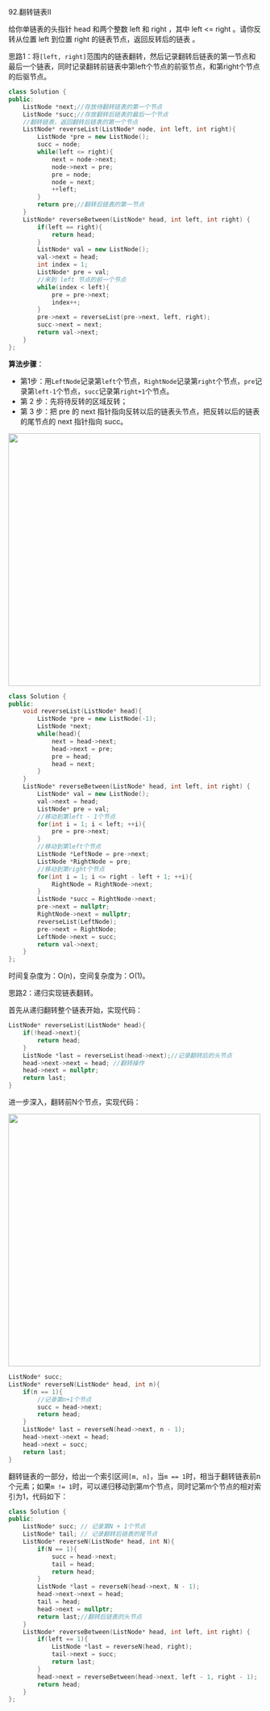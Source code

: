 92.翻转链表II

给你单链表的头指针 head 和两个整数 left 和 right ，其中 left <= right 。请你反转从位置 left 到位置 right 的链表节点，返回反转后的链表 。

思路1：将`[left, right]`范围内的链表翻转，然后记录翻转后链表的第一节点和最后一个链表，同时记录翻转前链表中第left个节点的前驱节点，和第right个节点的后驱节点。

```C++
class Solution {
public:
    ListNode *next;//存放待翻转链表的第一个节点
    ListNode *succ;//存放翻转后链表的最后一个节点
    //翻转链表，返回翻转后链表的第一个节点
    ListNode* reverseList(ListNode* node, int left, int right){
        ListNode *pre = new ListNode();
        succ = node;
        while(left <= right){
            next = node->next;
            node->next = pre;
            pre = node;
            node = next;
            ++left;
        }
        return pre;//翻转后链表的第一节点
    }
    ListNode* reverseBetween(ListNode* head, int left, int right) {
        if(left == right){
            return head;
        }
        ListNode* val = new ListNode();
        val->next = head;
        int index = 1;
        ListNode* pre = val;
        //来到 left 节点的前一个节点
        while(index < left){
            pre = pre->next;
            index++;
        }
        pre->next = reverseList(pre->next, left, right);
        succ->next = next;
        return val->next;
    }
};
```

**算法步骤**：

- 第1步：用`LeftNode`记录第`left`个节点，`RightNode`记录第`right`个节点，`pre`记录第`left-1`个节点，`succ`记录第`right+1`个节点。
- 第 2 步：先将待反转的区域反转；
- 第 3 步：把 pre 的 next 指针指向反转以后的链表头节点，把反转以后的链表的尾节点的 next 指针指向 succ。

<img src="D:\Data_Structures_and_Algorithms\image\92.翻转链表II.png" width = "500"/>

```C++
class Solution {
public:
    void reverseList(ListNode* head){
        ListNode *pre = new ListNode(-1);
        ListNode *next;
        while(head){
            next = head->next;
            head->next = pre;
            pre = head;
            head = next;
        }
    }
    ListNode* reverseBetween(ListNode* head, int left, int right) {
        ListNode* val = new ListNode();
        val->next = head;
        ListNode* pre = val;
        //移动到第left - 1个节点
        for(int i = 1; i < left; ++i){
            pre = pre->next;
        }
        //移动到第left个节点
        ListNode *LeftNode = pre->next;
        ListNode *RightNode = pre;
        //移动到第right个节点
        for(int i = 1; i <= right - left + 1; ++i){
            RightNode = RightNode->next;
        }
        ListNode *succ = RightNode->next;
        pre->next = nullptr;
        RightNode->next = nullptr;
        reverseList(LeftNode);
        pre->next = RightNode;
        LeftNode->next = succ;
        return val->next;
    }
};
```

时间复杂度为：O(n)，空间复杂度为：O(1)。

思路2：递归实现链表翻转。

首先从递归翻转整个链表开始，实现代码：

```C++
ListNode* reverseList(ListNode* head){
	if(!head->next){
		return head;
	}
	ListNode *last = reverseList(head->next);//记录翻转后的头节点
    head->next->next = head; //翻转操作
    head->next = nullptr;
    return last;
}
```

进一步深入，翻转前N个节点，实现代码：

<img src="D:\Data_Structures_and_Algorithms\image\92.翻转链表II.jpg" width = "500"/>

```C++
ListNode* succ;
ListNode* reverseN(ListNode* head, int n){
	if(n == 1){
        //记录第n+1个节点
		succ = head->next;
		return head;
	}
	ListNode* last = reverseN(head->next, n - 1);
	head->next->next = head;
	head->next = succ;
	return last;
}
```

翻转链表的一部分，给出一个索引区间`[m, n]`，当`m == 1`时，相当于翻转链表前n个元素；如果`m != 1`时，可以递归移动到第m个节点，同时记第m个节点的相对索引为1，代码如下：

```C++
class Solution {
public:
    ListNode* succ;	// 记录第N + 1个节点
    ListNode* tail; // 记录翻转后链表的尾节点
    ListNode* reverseN(ListNode* head, int N){
        if(N == 1){
            succ = head->next;
            tail = head;            
            return head;
        }
        ListNode *last = reverseN(head->next, N - 1);
        head->next->next = head;
        tail = head;
        head->next = nullptr;
        return last;//翻转后链表的头节点
    }
    ListNode* reverseBetween(ListNode* head, int left, int right) {
        if(left == 1){
            ListNode *last = reverseN(head, right);
            tail->next = succ;
            return last;
        }
        head->next = reverseBetween(head->next, left - 1, right - 1);
        return head;
    }
};
```

